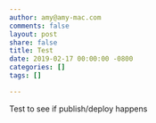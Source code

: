 ```yaml
---
author: amy@amy-mac.com
comments: false
layout: post
share: false
title: Test
date: 2019-02-17 00:00:00 -0800
categories: []
tags: []

---
```

Test to see if publish/deploy happens